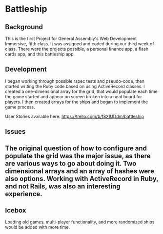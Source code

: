 <h1>Battleship</h1>

<h2>Background</h2>

This is the first Project for General Assembly's Web Development Immersive, fifth class. It was assigned and coded during our third week of class. There were the projects possible,  a personal finance app, a flash cards app, and this battleship app.

<h2>Development</h2>

I began working through possible rspec tests and pseudo-code, then started writing the Ruby code based on using ActiveRecord classes. I created a one-dimensional array for the grid, that would populate each time the game started and appear on screen broken into a neat board for players. I then created arrays for the ships and began to implement the game process.

User Stories available here: <a href="https://trello.com/b/f8XIUDdm/battleship">https://trello.com/b/f8XIUDdm/battleship</a>

<h2>Issues<h2>

The original question of how to configure and populate the grid was the major issue, as there are various ways to go about doing it. Two dimensional arrays and an array of hashes were also options. Working with ActiveRecord in Ruby, and not Rails, was also an interesting experience.

<h2>Icebox</h2>

Loading old games, multi-player functionality, and more randomized ships would be added with more time.
